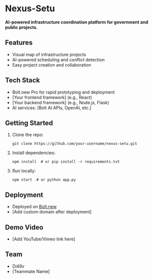 # Nexus-Setu

**AI-powered infrastructure coordination platform for government and public projects.**

## Features
- Visual map of infrastructure projects
- AI-powered scheduling and conflict detection
- Easy project creation and collaboration

## Tech Stack
- Bolt.new Pro for rapid prototyping and deployment
- [Your frontend framework] (e.g., React)
- [Your backend framework] (e.g., Node.js, Flask)
- AI services: [Bolt AI APIs, OpenAI, etc.]

## Getting Started
1. Clone the repo:
   ```
   git clone https://github.com/your-username/nexus-setu.git
   ```
2. Install dependencies:
   ```
   npm install  # or pip install -r requirements.txt
   ```
3. Run locally:
   ```
   npm start  # or python app.py
   ```

## Deployment
- Deployed on [Bolt.new](https://bolt.new/)
- [Add custom domain after deployment]

## Demo Video
- [Add YouTube/Vimeo link here]

## Team
- Di49v
- [Teammate Name]
